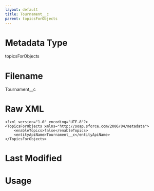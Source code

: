 ```yaml
---
layout: default
title: Tournament__c
parent: topicsForObjects
---
```

# Metadata Type
topicsForObjects


# Filename 
Tournament__c


# Raw XML
```
<?xml version="1.0" encoding="UTF-8"?>
<TopicsForObjects xmlns="http://soap.sforce.com/2006/04/metadata">
    <enableTopics>false</enableTopics>
    <entityApiName>Tournament__c</entityApiName>
</TopicsForObjects>
```


# Last Modified


# Usage
